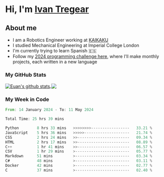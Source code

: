 # Hi, I'm [Ivan Tregear](https://www.linkedin.com/in/ivantregear/)

## About me

* I am a Robotics Engineer working at [KAIKAKU](https://github.com/KAIKAKU-AI)
* I studied Mechanical Engineering at Imperial College London
* I'm currently trying to learn Spanish :es:
* Follow my [2024 programming challenge here](https://github.com/ITregear?tab=repositories), where I'll make monthly projects, each written in a new language


### My GitHub Stats

<a href="#my-github-stats">
  <img align="center" src="https://github-readme-stats.vercel.app/api?username=itregear&count_private=true&show_icons=true&include_all_commits=true&theme=material-palenight" alt="Euan's github stats" />
</a>

<a href="#my-github-stats">
  <img align="center" src="https://github-readme-stats.vercel.app/api/top-langs/?username=itregear&layout=compact&theme=material-palenight" />
</a>

### My Week in Code
<!--START_SECTION:waka-->

```rust
From: 14 January 2024 - To: 11 May 2024

Total Time: 25 hrs 39 mins

Python        8 hrs 33 mins   >>>>>>>>-----------------   33.21 %
JavaScript    5 hrs 36 mins   >>>>>--------------------   21.74 %
CSS           2 hrs 24 mins   >>-----------------------   09.34 %
HTML          2 hrs 17 mins   >>-----------------------   08.89 %
C++           1 hr 41 mins    >>-----------------------   06.57 %
CSV           1 hr 29 mins    >------------------------   05.77 %
Markdown      51 mins         >------------------------   03.34 %
C#            48 mins         >------------------------   03.11 %
Docker        42 mins         >------------------------   02.77 %
C             37 mins         >------------------------   02.40 %
```

<!--END_SECTION:waka-->
